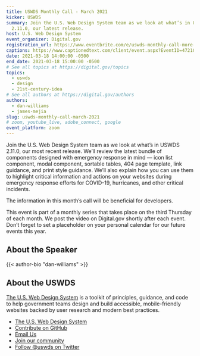 ```yaml
---
title: USWDS Monthly Call - March 2021
kicker: USWDS
summary: Join the U.S. Web Design System team as we look at what’s in USWDS
  2.11.0, our latest release.
host: U.S. Web Design System
event_organizer: Digital.gov
registration_url: https://www.eventbrite.com/e/uswds-monthly-call-more-emergency-response-components-mar-2021-tickets-144525789527
captions: https://www.captionedtext.com/client/event.aspx?EventID=4721093&CustomerID=321
date: 2021-03-18 14:00:00 -0500
end_date: 2021-03-18 15:00:00 -0500
# See all topics at https://digital.gov/topics
topics:
  - uswds
  - design
  - 21st-century-idea
# See all authors at https://digital.gov/authors
authors:
  - dan-williams
  - james-mejia
slug: uswds-monthly-call-march-2021
# zoom, youtube_live, adobe_connect, google
event_platform: zoom
---
```

Join the U.S. Web Design System team as we look at what’s in USWDS 2.11.0, our most recent release. We’ll review the latest bundle of components designed with emergency response in mind — icon list component, modal component, sortable tables, 404 page template, link guidance, and print style guidance. We’ll also explain how you can use them to highlight critical information and actions on your websites during emergency response efforts for COVID-19, hurricanes, and other critical incidents. 

The information in this month’s call will be beneficial for developers.

This event is part of a monthly series that takes place on the third Thursday of each month. We post the video on Digital.gov shortly after each event. Don’t forget to set a placeholder on your personal calendar for our future events this year.

## About the Speaker
{{< author-bio "dan-williams" >}}

## About the USWDS

[The U.S. Web Design System](https://designsystem.digital.gov/) is a toolkit of principles, guidance, and code to help government teams design and build accessible, mobile-friendly websites backed by user research and modern best practices.

* [The U.S. Web Design System](https://designsystem.digital.gov/)
* [Contribute on GitHub](https://github.com/uswds/uswds/issues)
* [Email Us](mailto:uswds@support.digitalgov.gov)
* [Join our community](https://digital.gov/communities/uswds/)
* [Follow @uswds on Twitter](https://twitter.com/uswds)
